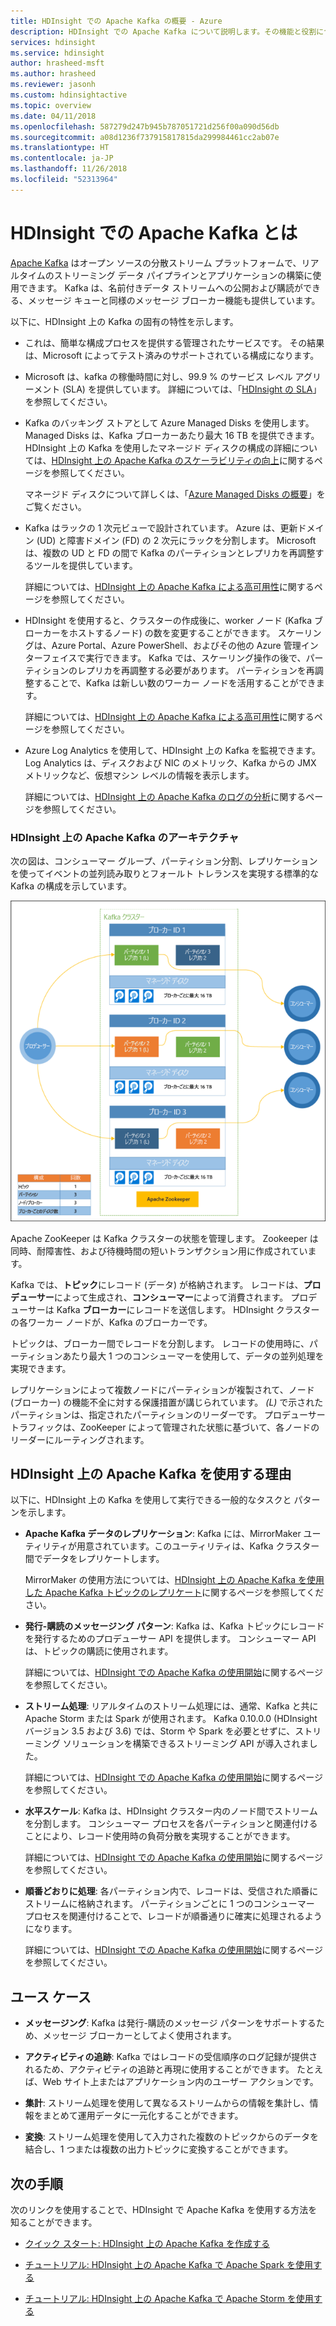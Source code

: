 ```yaml
---
title: HDInsight での Apache Kafka の概要 - Azure
description: HDInsight での Apache Kafka について説明します。その機能と役割について説明し、例と概要情報の入手先を紹介します。
services: hdinsight
ms.service: hdinsight
author: hrasheed-msft
ms.author: hrasheed
ms.reviewer: jasonh
ms.custom: hdinsightactive
ms.topic: overview
ms.date: 04/11/2018
ms.openlocfilehash: 587279d247b945b787051721d256f00a090d56db
ms.sourcegitcommit: a08d1236f737915817815da299984461cc2ab07e
ms.translationtype: HT
ms.contentlocale: ja-JP
ms.lasthandoff: 11/26/2018
ms.locfileid: "52313964"
---
```

# <a name="what-is-apache-kafka-on-hdinsight"></a>HDInsight での Apache Kafka とは

[Apache Kafka](https://kafka.apache.org) はオープン ソースの分散ストリーム プラットフォームで、リアルタイムのストリーミング データ パイプラインとアプリケーションの構築に使用できます。 Kafka は、名前付きデータ ストリームへの公開および購読ができる、メッセージ キューと同様のメッセージ ブローカー機能も提供しています。 

以下に、HDInsight 上の Kafka の固有の特性を示します。

* これは、簡単な構成プロセスを提供する管理されたサービスです。 その結果は、Microsoft によってテスト済みのサポートされている構成になります。

* Microsoft は、kafka の稼働時間に対し、99.9 % のサービス レベル アグリーメント (SLA) を提供しています。 詳細については、「[HDInsight の SLA](https://azure.microsoft.com/support/legal/sla/hdinsight/v1_0/)」を参照してください。

* Kafka のバッキング ストアとして Azure Managed Disks を使用します。 Managed Disks は、Kafka ブローカーあたり最大 16 TB を提供できます。 HDInsight 上の Kafka を使用したマネージド ディスクの構成の詳細については、[HDInsight 上の Apache Kafka のスケーラビリティの向上](apache-kafka-scalability.md)に関するページを参照してください。

    マネージド ディスクについて詳しくは、「[Azure Managed Disks の概要](../../virtual-machines/windows/managed-disks-overview.md)」をご覧ください。

* Kafka はラックの 1 次元ビューで設計されています。 Azure は、更新ドメイン (UD) と障害ドメイン (FD) の 2 次元にラックを分割します。 Microsoft は、複数の UD と FD の間で Kafka のパーティションとレプリカを再調整するツールを提供しています。 

    詳細については、[HDInsight 上の Apache Kafka による高可用性](apache-kafka-high-availability.md)に関するページを参照してください。

* HDInsight を使用すると、クラスターの作成後に、worker ノード (Kafka ブローカーをホストするノード) の数を変更することができます。 スケーリングは、Azure Portal、Azure PowerShell、およびその他の Azure 管理インターフェイスで実行できます。 Kafka では、スケーリング操作の後で、パーティションのレプリカを再調整する必要があります。 パーティションを再調整することで、Kafka は新しい数のワーカー ノードを活用することができます。

    詳細については、[HDInsight 上の Apache Kafka による高可用性](apache-kafka-high-availability.md)に関するページを参照してください。

* Azure Log Analytics を使用して、HDInsight 上の Kafka を監視できます。 Log Analytics は、ディスクおよび NIC のメトリック、Kafka からの JMX メトリックなど、仮想マシン レベルの情報を表示します。

    詳細については、[HDInsight 上の Apache Kafka のログの分析](apache-kafka-log-analytics-operations-management.md)に関するページを参照してください。

### <a name="apache-kafka-on-hdinsight-architecture"></a>HDInsight 上の Apache Kafka のアーキテクチャ

次の図は、コンシューマー グループ、パーティション分割、レプリケーションを使ってイベントの並列読み取りとフォールト トレランスを実現する標準的な Kafka の構成を示しています。

![Kafka クラスター構成の図](./media/apache-kafka-introduction/kafka-cluster.png)

Apache ZooKeeper は Kafka クラスターの状態を管理します。 Zookeeper は同時、耐障害性、および待機時間の短いトランザクション用に作成されています。 

Kafka では、**トピック**にレコード (データ) が格納されます。 レコードは、**プロデューサー**によって生成され、**コンシューマー**によって消費されます。 プロデューサーは Kafka **ブローカー**にレコードを送信します。 HDInsight クラスターの各ワーカー ノードが、Kafka のブローカーです。 

トピックは、ブローカー間でレコードを分割します。 レコードの使用時に、パーティションあたり最大 1 つのコンシューマーを使用して、データの並列処理を実現できます。

レプリケーションによって複数ノードにパーティションが複製されて、ノード (ブローカー) の機能不全に対する保護措置が講じられています。 *(L)* で示されたパーティションは、指定されたパーティションのリーダーです。 プロデューサー トラフィックは、ZooKeeper によって管理された状態に基づいて、各ノードのリーダーにルーティングされます。

## <a name="why-use-apache-kafka-on-hdinsight"></a>HDInsight 上の Apache Kafka を使用する理由

以下に、HDInsight 上の Kafka を使用して実行できる一般的なタスクと パターンを示します。

* **Apache Kafka データのレプリケーション**: Kafka には、MirrorMaker ユーティリティが用意されています。このユーティリティは、Kafka クラスター間でデータをレプリケートします。

    MirrorMaker の使用方法については、[HDInsight 上の Apache Kafka を使用した Apache Kafka トピックのレプリケート](apache-kafka-mirroring.md)に関するページを参照してください。

* **発行-購読のメッセージング パターン**: Kafka は、Kafka トピックにレコードを発行するためのプロデューサー API を提供します。 コンシューマー API は、トピックの購読に使用されます。

    詳細については、[HDInsight での Apache Kafka の使用開始](apache-kafka-get-started.md)に関するページを参照してください。

* **ストリーム処理**: リアルタイムのストリーム処理には、通常、Kafka と共に Apache Storm または Spark が使用されます。 Kafka 0.10.0.0 (HDInsight バージョン 3.5 および 3.6) では、Storm や Spark を必要とせずに、ストリーミング ソリューションを構築できるストリーミング API が導入されました。

    詳細については、[HDInsight での Apache Kafka の使用開始](apache-kafka-get-started.md)に関するページを参照してください。

* **水平スケール**: Kafka は、HDInsight クラスター内のノード間でストリームを分割します。 コンシューマー プロセスを各パーティションと関連付けることにより、レコード使用時の負荷分散を実現することができます。

    詳細については、[HDInsight での Apache Kafka の使用開始](apache-kafka-get-started.md)に関するページを参照してください。

* **順番どおりに処理**: 各パーティション内で、レコードは、受信された順番にストリームに格納されます。 パーティションごとに 1 つのコンシューマー プロセスを関連付けることで、レコードが順番通りに確実に処理されるようになります。

    詳細については、[HDInsight での Apache Kafka の使用開始](apache-kafka-get-started.md)に関するページを参照してください。

## <a name="use-cases"></a>ユース ケース

* **メッセージング**: Kafka は発行-購読のメッセージ パターンをサポートするため、メッセージ ブローカーとしてよく使用されます。

* **アクティビティの追跡**: Kafka ではレコードの受信順序のログ記録が提供されるため、アクティビティの追跡と再現に使用することができます。 たとえば、Web サイト上またはアプリケーション内のユーザー アクションです。

* **集計**: ストリーム処理を使用して異なるストリームからの情報を集計し、情報をまとめて運用データに一元化することができます。

* **変換**: ストリーム処理を使用して入力された複数のトピックからのデータを結合し、1 つまたは複数の出力トピックに変換することができます。

## <a name="next-steps"></a>次の手順

次のリンクを使用することで、HDInsight で Apache Kafka を使用する方法を知ることができます。

* [クイック スタート: HDInsight 上の Apache Kafka を作成する](apache-kafka-get-started.md)

* [チュートリアル: HDInsight 上の Apache Kafka で Apache Spark を使用する](../hdinsight-apache-spark-with-kafka.md)

* [チュートリアル: HDInsight 上の Apache Kafka で Apache Storm を使用する](../hdinsight-apache-storm-with-kafka.md)
